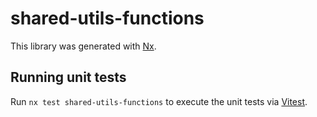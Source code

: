 # shared-utils-functions

This library was generated with [Nx](https://nx.dev).

## Running unit tests

Run `nx test shared-utils-functions` to execute the unit tests via [Vitest](https://vitest.dev/).
